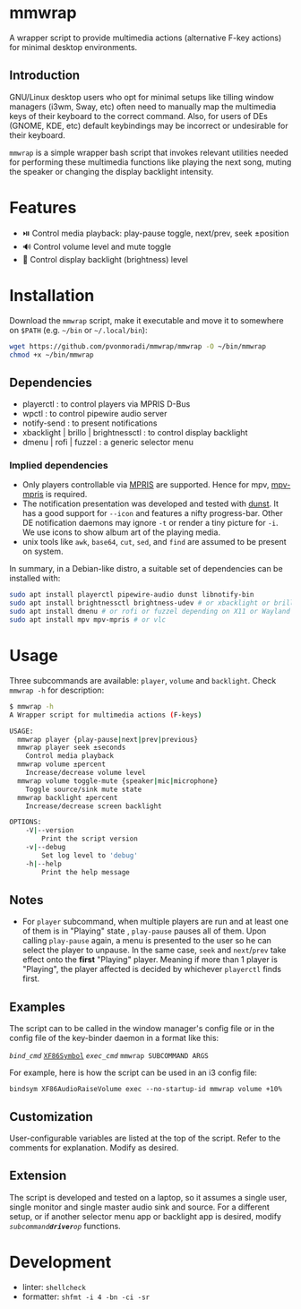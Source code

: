 # mmwrap
A wrapper script to provide multimedia actions (alternative F-key actions) for
minimal desktop environments.

## Introduction
GNU/Linux desktop users who opt for minimal setups like tilling window managers
(i3wm, Sway, etc) often need to manually map the multimedia keys of their
keyboard to the correct command. Also, for users of DEs (GNOME, KDE, etc)
default keybindings may be incorrect or undesirable for their keyboard.

`mmwrap` is a simple wrapper bash script that invokes relevant utilities needed
for performing these multimedia functions like playing the next song, muting the
speaker or changing the display backlight intensity.

# Features
- ⏯️ Control media playback: play-pause toggle, next/prev, seek ±position
- 🔊 Control volume level and mute toggle
- 🔅 Control display backlight (brightness) level

# Installation
Download the `mmwrap` script, make it executable and move it to somewhere on
`$PATH` (e.g. `~/bin` or `~/.local/bin`):

```bash
wget https://github.com/pvonmoradi/mmwrap/mmwrap -O ~/bin/mmwrap
chmod +x ~/bin/mmwrap
```

## Dependencies
- playerctl : to control players via MPRIS D-Bus
- wpctl : to control pipewire audio server
- notify-send : to present notifications
- xbacklight | brillo | brightnessctl : to control display backlight
- dmenu | rofi | fuzzel : a generic selector menu

### Implied dependencies
- Only players controllable via
  [MPRIS](https://specifications.freedesktop.org/mpris-spec/latest/) are
  supported. Hence for mpv, [mpv-mpris](https://github.com/hoyon/mpv-mpris) is
  required.
- The notification presentation was developed and tested with
  [dunst](https://dunst-project.org/documentation/). It has a good support for
  `--icon` and features a nifty progress-bar. Other DE notification daemons may
  ignore `-t` or render a tiny picture for `-i`. We use icons to show album art
  of the playing media.
- unix tools like `awk`, `base64`, `cut`, `sed`, and `find` are assumed to be
  present on system.
  
In summary, in a Debian-like distro, a suitable set of dependencies can be
installed with:

```bash
sudo apt install playerctl pipewire-audio dunst libnotify-bin
sudo apt install brightnessctl brightness-udev # or xbacklight or brillo depending on availability
sudo apt install dmenu # or rofi or fuzzel depending on X11 or Wayland
sudo apt install mpv mpv-mpris # or vlc
```

# Usage
Three subcommands are available: `player`, `volume` and `backlight`. Check
`mmwrap -h` for description:

```bash
$ mmwrap -h
A Wrapper script for multimedia actions (F-keys)

USAGE:
  mmwrap player {play-pause|next|prev|previous}
  mmwrap player seek ±seconds
    Control media playback
  mmwrap volume ±percent
    Increase/decrease volume level
  mmwrap volume toggle-mute {speaker|mic|microphone}
    Toggle source/sink mute state
  mmwrap backlight ±percent
    Increase/decrease screen backlight

OPTIONS:
    -V|--version
        Print the script version
    -v|--debug
        Set log level to 'debug'
    -h|--help
        Print the help message
```

## Notes
- For `player` subcommand, when multiple players are run and at least one of
  them is in "Playing" state , `play-pause` pauses all of them. Upon calling
  `play-pause` again, a menu is presented to the user so he can select the
  player to unpause.
  In the same case, `seek` and `next`/`prev` take effect onto the **first**
  "Playing" player. Meaning if more than 1 player is "Playing", the player
  affected is decided by whichever `playerctl` finds first.

## Examples
The script can to be called in the window manager's config file or in the config
file of the key-binder daemon in a format like this:

*`bind_cmd`* [`XF86Symbol`](https://wiki.linuxquestions.org/wiki/XF86_keyboard_symbols) *`exec_cmd`* `mmwrap SUBCOMMAND ARGS`

For example, here is how the script can be used in an i3 config file:

```config
bindsym XF86AudioRaiseVolume exec --no-startup-id mmwrap volume +10%
```

## Customization
User-configurable variables are listed at the top of the script. Refer to the
comments for explanation. Modify as desired.

## Extension
The script is developed and tested on a laptop, so it assumes a single user,
single monitor and single master audio sink and source. For a different setup,
or if another selector menu app or backlight app is desired, modify
*`subcommand`*_**`driver`**_*`op`* functions.

# Development
- linter: `shellcheck`
- formatter: `shfmt -i 4 -bn -ci -sr`
